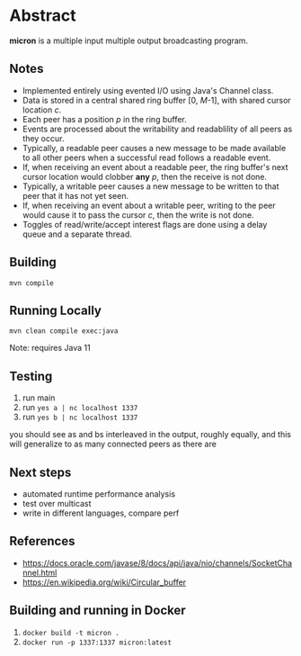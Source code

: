 # Abstract

**micron** is a multiple input multiple output broadcasting program.

## Notes

* Implemented entirely using evented I/O using Java's Channel class.
* Data is stored in a central shared ring buffer [0, _M_-1], with shared cursor location _c_.
* Each peer has a position _p_ in the ring buffer.
* Events are processed about the writability and readablility of all peers as they occur.
* Typically, a readable peer causes a new message to be made available to all other peers when a successful read follows a readable event.
* If, when receiving an event about a readable peer, the ring buffer's next cursor location would clobber **any** _p_, then the receive is not done.
* Typically, a writable peer causes a new message to be written to that peer that it has not yet seen.
* If, when receiving an event about a writable peer, writing to the peer would cause it to pass the cursor _c_, then the write is not done.
* Toggles of read/write/accept interest flags are done using a delay queue and a separate thread.

## Building

``mvn compile``

## Running Locally

``mvn clean compile exec:java``

Note: requires Java 11

## Testing

1. run main
2. run `yes a | nc localhost 1337`
3. run `yes b | nc localhost 1337`

you should see as and bs interleaved in the output, roughly equally, and this will generalize to as many connected peers as there are

## Next steps

* automated runtime performance analysis
* test over multicast
* write in different languages, compare perf

## References

* https://docs.oracle.com/javase/8/docs/api/java/nio/channels/SocketChannel.html
* https://en.wikipedia.org/wiki/Circular_buffer

## Building and running in Docker

1. `docker build -t micron .`
1. `docker run -p 1337:1337 micron:latest`

